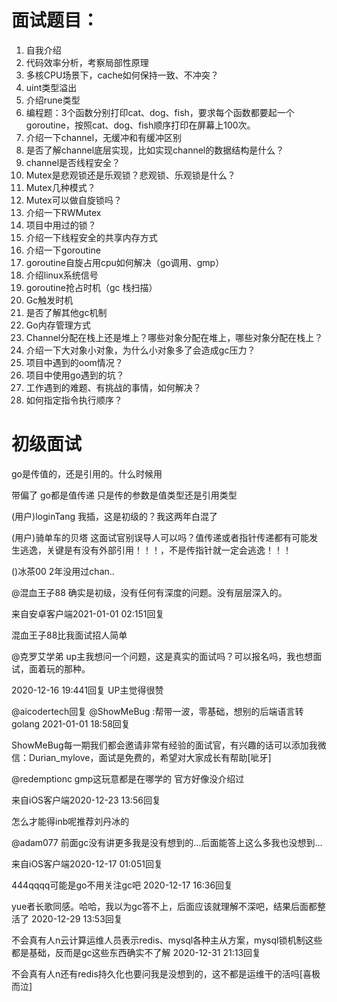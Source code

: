 
# 面试题目：

1. 自我介绍
2. 代码效率分析，考察局部性原理
3. 多核CPU场景下，cache如何保持一致、不冲突？
4. uint类型溢出
5. 介绍rune类型
6. 编程题：3个函数分别打印cat、dog、fish，要求每个函数都要起一个goroutine，按照cat、dog、fish顺序打印在屏幕上100次。
7. 介绍一下channel，无缓冲和有缓冲区别
8. 是否了解channel底层实现，比如实现channel的数据结构是什么？
9. channel是否线程安全？
10. Mutex是悲观锁还是乐观锁？悲观锁、乐观锁是什么？
11. Mutex几种模式？
12. Mutex可以做自旋锁吗？
13. 介绍一下RWMutex
14. 项目中用过的锁？
15. 介绍一下线程安全的共享内存方式
16. 介绍一下goroutine
17. goroutine自旋占用cpu如何解决（go调用、gmp）
18. 介绍linux系统信号
19. goroutine抢占时机（gc 栈扫描）
20. Gc触发时机
21. 是否了解其他gc机制
22. Go内存管理方式
23. Channel分配在栈上还是堆上？哪些对象分配在堆上，哪些对象分配在栈上？
24. 介绍一下大对象小对象，为什么小对象多了会造成gc压力？
25. 项目中遇到的oom情况？
26. 项目中使用go遇到的坑？
27. 工作遇到的难题、有挑战的事情，如何解决？
28. 如何指定指令执行顺序？

# 初级面试

go是传值的，还是引用的。什么时候用

带偏了 go都是值传递 只是传的参数是值类型还是引用类型

(用户)loginTang
我插，这是初级的？我这两年白混了

(用户)骑单车的贝塔
这面试官别误导人可以吗？值传递或者指针传递都有可能发生逃逸，关键是有没有外部引用！！！，不是传指针就一定会逃逸！！！

()冰茶00
2年没用过chan..

@混血王子88
确实是初级，没有任何有深度的问题。没有层层深入的。

来自安卓客户端2021-01-01 02:151回复

混血王子88比我面试招人简单

@克罗艾学弟
 up主我想问一个问题，这是真实的面试吗？可以报名吗，我也想面试，面着玩的那种。
 
 2020-12-16 19:441回复
 UP主觉得很赞
 
 @aicodertech回复 @ShowMeBug  :帮带一波，零基础，想别的后端语言转golang
 2021-01-01 18:58回复
 
 ShowMeBug每一期我们都会邀请非常有经验的面试官，有兴趣的话可以添加我微信：Durian_mylove，面试是免费的，希望对大家成长有帮助[呲牙]
 
 @redemptionc
  gmp这玩意都是在哪学的 官方好像没介绍过
  
  来自iOS客户端2020-12-23 13:56回复
  
  怎么才能得inb呢推荐刘丹冰的
 
 @adam077
  前面gc没有讲更多我是没有想到的…后面能答上这么多我也没想到…
  
  来自iOS客户端2020-12-17 01:051回复
  
  444qqqq可能是go不用关注gc吧
  2020-12-17 16:36回复
  
  yue者长歌同感。哈哈，我以为gc答不上，后面应该就理解不深吧，结果后面都整活了
  2020-12-29 13:53回复
  
  不会真有人n云计算运维人员表示redis、mysql各种主从方案，mysql锁机制这些都是基础，反而是gc这些东西确实不了解
  2020-12-31 21:13回复
  
  不会真有人n还有redis持久化也要问我是没想到的，这不都是运维干的活吗[喜极而泣]
  
  

